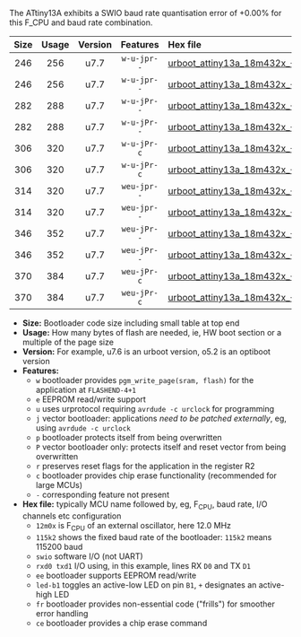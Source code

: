 The ATtiny13A exhibits a SWIO baud rate quantisation error of +0.00% for this F_CPU and baud rate combination.

|Size|Usage|Version|Features|Hex file|
|:-:|:-:|:-:|:-:|:--|
|246|256|u7.7|`w-u-jpr--`|[urboot_attiny13a_18m432x_+460k8_swio_rxb0_txb1_led+b2.hex](https://raw.githubusercontent.com/stefanrueger/urboot.hex/main/cores/microcore/attiny13a/external_oscillator/fcpu_18m432x/br_+460k8/urboot_attiny13a_18m432x_+460k8_swio_rxb0_txb1_led+b2.hex)|
|246|256|u7.7|`w-u-jpr--`|[urboot_attiny13a_18m432x_+460k8_swio_rxb1_txb0_led+b2.hex](https://raw.githubusercontent.com/stefanrueger/urboot.hex/main/cores/microcore/attiny13a/external_oscillator/fcpu_18m432x/br_+460k8/urboot_attiny13a_18m432x_+460k8_swio_rxb1_txb0_led+b2.hex)|
|282|288|u7.7|`w-u-jPr--`|[urboot_attiny13a_18m432x_+460k8_swio_rxb0_txb1_led+b2_fr.hex](https://raw.githubusercontent.com/stefanrueger/urboot.hex/main/cores/microcore/attiny13a/external_oscillator/fcpu_18m432x/br_+460k8/urboot_attiny13a_18m432x_+460k8_swio_rxb0_txb1_led+b2_fr.hex)|
|282|288|u7.7|`w-u-jPr--`|[urboot_attiny13a_18m432x_+460k8_swio_rxb1_txb0_led+b2_fr.hex](https://raw.githubusercontent.com/stefanrueger/urboot.hex/main/cores/microcore/attiny13a/external_oscillator/fcpu_18m432x/br_+460k8/urboot_attiny13a_18m432x_+460k8_swio_rxb1_txb0_led+b2_fr.hex)|
|306|320|u7.7|`w-u-jPr-c`|[urboot_attiny13a_18m432x_+460k8_swio_rxb0_txb1_led+b2_fr_ce.hex](https://raw.githubusercontent.com/stefanrueger/urboot.hex/main/cores/microcore/attiny13a/external_oscillator/fcpu_18m432x/br_+460k8/urboot_attiny13a_18m432x_+460k8_swio_rxb0_txb1_led+b2_fr_ce.hex)|
|306|320|u7.7|`w-u-jPr-c`|[urboot_attiny13a_18m432x_+460k8_swio_rxb1_txb0_led+b2_fr_ce.hex](https://raw.githubusercontent.com/stefanrueger/urboot.hex/main/cores/microcore/attiny13a/external_oscillator/fcpu_18m432x/br_+460k8/urboot_attiny13a_18m432x_+460k8_swio_rxb1_txb0_led+b2_fr_ce.hex)|
|314|320|u7.7|`weu-jpr--`|[urboot_attiny13a_18m432x_+460k8_swio_rxb0_txb1_ee_led+b2.hex](https://raw.githubusercontent.com/stefanrueger/urboot.hex/main/cores/microcore/attiny13a/external_oscillator/fcpu_18m432x/br_+460k8/urboot_attiny13a_18m432x_+460k8_swio_rxb0_txb1_ee_led+b2.hex)|
|314|320|u7.7|`weu-jpr--`|[urboot_attiny13a_18m432x_+460k8_swio_rxb1_txb0_ee_led+b2.hex](https://raw.githubusercontent.com/stefanrueger/urboot.hex/main/cores/microcore/attiny13a/external_oscillator/fcpu_18m432x/br_+460k8/urboot_attiny13a_18m432x_+460k8_swio_rxb1_txb0_ee_led+b2.hex)|
|346|352|u7.7|`weu-jPr--`|[urboot_attiny13a_18m432x_+460k8_swio_rxb0_txb1_ee_led+b2_fr.hex](https://raw.githubusercontent.com/stefanrueger/urboot.hex/main/cores/microcore/attiny13a/external_oscillator/fcpu_18m432x/br_+460k8/urboot_attiny13a_18m432x_+460k8_swio_rxb0_txb1_ee_led+b2_fr.hex)|
|346|352|u7.7|`weu-jPr--`|[urboot_attiny13a_18m432x_+460k8_swio_rxb1_txb0_ee_led+b2_fr.hex](https://raw.githubusercontent.com/stefanrueger/urboot.hex/main/cores/microcore/attiny13a/external_oscillator/fcpu_18m432x/br_+460k8/urboot_attiny13a_18m432x_+460k8_swio_rxb1_txb0_ee_led+b2_fr.hex)|
|370|384|u7.7|`weu-jPr-c`|[urboot_attiny13a_18m432x_+460k8_swio_rxb0_txb1_ee_led+b2_fr_ce.hex](https://raw.githubusercontent.com/stefanrueger/urboot.hex/main/cores/microcore/attiny13a/external_oscillator/fcpu_18m432x/br_+460k8/urboot_attiny13a_18m432x_+460k8_swio_rxb0_txb1_ee_led+b2_fr_ce.hex)|
|370|384|u7.7|`weu-jPr-c`|[urboot_attiny13a_18m432x_+460k8_swio_rxb1_txb0_ee_led+b2_fr_ce.hex](https://raw.githubusercontent.com/stefanrueger/urboot.hex/main/cores/microcore/attiny13a/external_oscillator/fcpu_18m432x/br_+460k8/urboot_attiny13a_18m432x_+460k8_swio_rxb1_txb0_ee_led+b2_fr_ce.hex)|

- **Size:** Bootloader code size including small table at top end
- **Usage:** How many bytes of flash are needed, ie, HW boot section or a multiple of the page size
- **Version:** For example, u7.6 is an urboot version, o5.2 is an optiboot version
- **Features:**
  + `w` bootloader provides `pgm_write_page(sram, flash)` for the application at `FLASHEND-4+1`
  + `e` EEPROM read/write support
  + `u` uses urprotocol requiring `avrdude -c urclock` for programming
  + `j` vector bootloader: applications *need to be patched externally*, eg, using `avrdude -c urclock`
  + `p` bootloader protects itself from being overwritten
  + `P` vector bootloader only: protects itself and reset vector from being overwritten
  + `r` preserves reset flags for the application in the register R2
  + `c` bootloader provides chip erase functionality (recommended for large MCUs)
  + `-` corresponding feature not present
- **Hex file:** typically MCU name followed by, eg, F<sub>CPU</sub>, baud rate, I/O channels etc configuration
  + `12m0x` is F<sub>CPU</sub> of an external oscillator, here 12.0 MHz
  + `115k2` shows the fixed baud rate of the bootloader: `115k2` means 115200 baud
  + `swio` software I/O (not UART)
  + `rxd0 txd1` I/O using, in this example, lines RX `D0` and TX `D1`
  + `ee` bootloader supports EEPROM read/write
  + `led-b1` toggles an active-low LED on pin `B1`, `+` designates an active-high LED
  + `fr` bootloader provides non-essential code ("frills") for smoother error handling
  + `ce` bootloader provides a chip erase command
